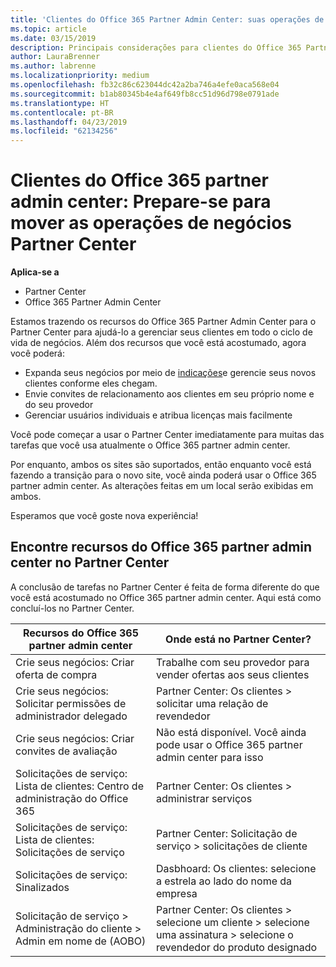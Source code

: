 ```yaml
---
title: 'Clientes do Office 365 Partner Admin Center: suas operações de negócios estão migrando para o Partner Center| Partner Center'
ms.topic: article
ms.date: 03/15/2019
description: Principais considerações para clientes do Office 365 Partner Admin Center ao migrar para o Partner Center
author: LauraBrenner
ms.author: labrenne
ms.localizationpriority: medium
ms.openlocfilehash: fb32c86c623044dc42a2ba746a4efe0aca568e04
ms.sourcegitcommit: b1ab80345b4e4af649fb8cc51d96d798e0791ade
ms.translationtype: HT
ms.contentlocale: pt-BR
ms.lasthandoff: 04/23/2019
ms.locfileid: "62134256"
---
```

# <a name="office-365-partner-admin-center-customers-get-ready-to-move-business-operations-to-partner-center"></a>Clientes do Office 365 partner admin center: Prepare-se para mover as operações de negócios Partner Center

**Aplica-se a** 

- Partner Center
- Office 365 Partner Admin Center

Estamos trazendo os recursos do Office 365 Partner Admin Center para o Partner Center para ajudá-lo a gerenciar seus clientes em todo o ciclo de vida de negócios. Além dos recursos que você está acostumado, agora você poderá: 

*  Expanda seus negócios por meio de [indicações](referrals.md)e gerencie seus novos clientes conforme eles chegam.
*  Envie convites de relacionamento aos clientes em seu próprio nome e do seu provedor
*  Gerenciar usuários individuais e atribua licenças mais facilmente

Você pode começar a usar o Partner Center imediatamente para muitas das tarefas que você usa atualmente o Office 365 partner admin center. 

Por enquanto, ambos os sites são suportados, então enquanto você está fazendo a transição para o novo site, você ainda poderá usar o Office 365 partner admin center. As alterações feitas em um local serão exibidas em ambos.

Esperamos que você goste nova experiência!

## <a name="find-office-365-partner-admin-center-features-in-partner-center"></a>Encontre recursos do Office 365 partner admin center no Partner Center

A conclusão de tarefas no Partner Center é feita de forma diferente do que você está acostumado no Office 365 partner admin center. Aqui está como concluí-los no Partner Center.

| Recursos do Office 365 partner admin center                       | Onde está no Partner Center? | 
|   -----------------------------------------------  | -------------- |
| Crie seus negócios: Criar oferta de compra | Trabalhe com seu provedor para vender ofertas aos seus clientes |
| Crie seus negócios: Solicitar permissões de administrador delegado | Partner Center: Os clientes > solicitar uma relação de revendedor |
| Crie seus negócios: Criar convites de avaliação | Não está disponível. Você ainda pode usar o Office 365 partner admin center para isso |
| Solicitações de serviço: Lista de clientes: Centro de administração do Office 365 | Partner Center: Os clientes > administrar serviços |
| Solicitações de serviço: Lista de clientes: Solicitações de serviço | Partner Center: Solicitação de serviço > solicitações de cliente |
| Solicitações de serviço: Sinalizados | Dasbhoard: Os clientes: selecione a estrela ao lado do nome da empresa |
| Solicitação de serviço > Administração do cliente > Admin em nome de (AOBO) | Partner Center: Os clientes > selecione um cliente > selecione uma assinatura > selecione o revendedor do produto designado |

